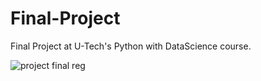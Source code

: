 # Final-Project
Final Project at U-Tech's Python with DataScience course.



![project final reg](https://user-images.githubusercontent.com/108555086/177047206-3e45d046-dd7c-4380-a912-8d56160b41ad.PNG)
